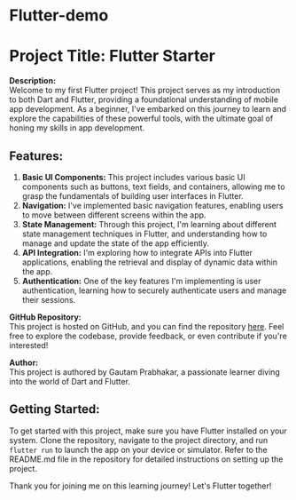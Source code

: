 # Flutter-demo
<h1>Project Title: Flutter Starter</h1>

<p><strong>Description:</strong><br>
Welcome to my first Flutter project! This project serves as my introduction to both Dart and Flutter, providing a foundational understanding of mobile app development. As a beginner, I've embarked on this journey to learn and explore the capabilities of these powerful tools, with the ultimate goal of honing my skills in app development.</p>

<h2>Features:</h2>
<ol>
  <li><strong>Basic UI Components:</strong> This project includes various basic UI components such as buttons, text fields, and containers, allowing me to grasp the fundamentals of building user interfaces in Flutter.</li>
  <li><strong>Navigation:</strong> I've implemented basic navigation features, enabling users to move between different screens within the app.</li>
  <li><strong>State Management:</strong> Through this project, I'm learning about different state management techniques in Flutter, and understanding how to manage and update the state of the app efficiently.</li>
  <li><strong>API Integration:</strong> I'm exploring how to integrate APIs into Flutter applications, enabling the retrieval and display of dynamic data within the app.</li>
  <li><strong>Authentication:</strong> One of the key features I'm implementing is user authentication, learning how to securely authenticate users and manage their sessions.</li>
</ol>

<p><strong>GitHub Repository:</strong><br>
This project is hosted on GitHub, and you can find the repository <a href="https://github.com/Brotify/Flutter-demo">here</a>. Feel free to explore the codebase, provide feedback, or even contribute if you're interested!</p>

<p><strong>Author:</strong><br>
This project is authored by Gautam Prabhakar, a passionate learner diving into the world of Dart and Flutter.</p>

<h2>Getting Started:</h2>
<p>To get started with this project, make sure you have Flutter installed on your system. Clone the repository, navigate to the project directory, and run <code>flutter run</code> to launch the app on your device or simulator. Refer to the README.md file in the repository for detailed instructions on setting up the project.</p>

<p>Thank you for joining me on this learning journey! Let's Flutter together!</p>
